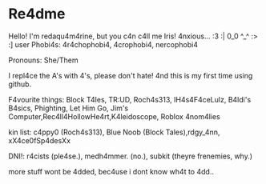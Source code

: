 # Re4dme
Hello! I'm redaqu4m4rine, but you c4n c4ll me Iris!
4nxious...
:3 :| 0_0 ^_^ :> :] user
Phobi4s: 4r4chophobi4, 4crophobi4, nercophobi4

Pronouns: She/Them

I repl4ce the A's with 4's, please don't hate!
4nd this is my first time using github.

F4vourite things: Block T4les, TR:UD, Roch4s313, IH4s4F4ceLulz, B4ldi's B4sics, Phighting, Let Him Go, Jim's Computer,Rec4ll4HollowHe4rt,K4leidoscope, Roblox 4nom4lies 

kin list:
c4ppy0 (Roch4s313), Blue Noob (Block Tales),rdgy_4nn, xX4ce0fSp4desXx 

DNI!: r4cists (ple4se.), medh4mmer. (no.), subkit (theyre frenemies, why.)


more stuff wont be 4dded, bec4use i dont know wh4t to 4dd..
